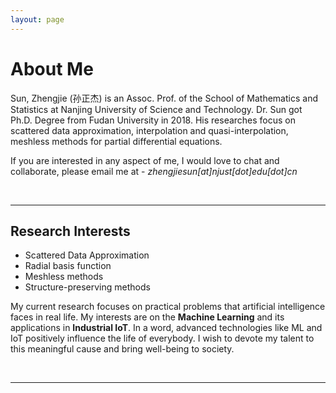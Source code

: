 ```yaml
---
layout: page
---
```


# About Me

Sun, Zhengjie (孙正杰) is an Assoc. Prof. of the School of Mathematics and Statistics at Nanjing University of Science and Technology. Dr. Sun got Ph.D. Degree from Fudan University in 2018. His researches focus on scattered data approximation, interpolation and quasi-interpolation, meshless methods for partial differential equations.
<br>

If you are interested in any aspect of me, I would love to chat and collaborate, please email me at - *zhengjiesun[at]njust[dot]edu[dot]cn*


<br>

---

## Research Interests

- Scattered Data Approximation
- Radial basis function
- Meshless methods
- Structure-preserving methods

My current research focuses on practical problems that artificial intelligence faces in real life. My interests are on the **Machine Learning** and its applications in **Industrial IoT**. In a word, advanced technologies like ML and IoT positively influence the life of everybody.  I wish to devote my talent to this meaningful cause and bring well-being to society.

<br>

---


